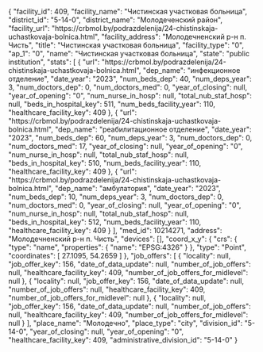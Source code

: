 {
    "facility_id": 409,
    "facility_name": "Чистинская участковая больница",
    "district_id": "5-14-0",
    "district_name": "Молодеченский район",
    "facility_url": "https:\/\/crbmol.by\/podrazdelenija\/24-chistinskaja-uchastkovaja-bolnica.html",
    "facility_address": "Молодечненский р-н п. Чисть",
    "title": "Чистинская участковая больница",
    "facility_type": "0",
    "ap_1": "0",
    "name": "Чистинская участковая больница",
    "state": "public institution",
    "stats": [
        {
            "url": "https:\/\/crbmol.by\/podrazdelenija\/24-chistinskaja-uchastkovaja-bolnica.html",
            "dep_name": "инфекционное отделение",
            "date_year": "2023",
            "num_beds_dep": 40,
            "num_deps_year": 3,
            "num_doctors_dep": 0,
            "num_doctors_med": 0,
            "year_of_closing": null,
            "year_of_opening": "0",
            "num_nurse_in_hosp": null,
            "total_nub_staf_hosp": null,
            "beds_in_hospital_key": 511,
            "num_beds_facility_year": 110,
            "healthcare_facility_key": 409
        },
        {
            "url": "https:\/\/crbmol.by\/podrazdelenija\/24-chistinskaja-uchastkovaja-bolnica.html",
            "dep_name": "реабилитационное отделение",
            "date_year": "2023",
            "num_beds_dep": 60,
            "num_deps_year": 3,
            "num_doctors_dep": 0,
            "num_doctors_med": 17,
            "year_of_closing": null,
            "year_of_opening": "0",
            "num_nurse_in_hosp": null,
            "total_nub_staf_hosp": null,
            "beds_in_hospital_key": 510,
            "num_beds_facility_year": 110,
            "healthcare_facility_key": 409
        },
        {
            "url": "https:\/\/crbmol.by\/podrazdelenija\/24-chistinskaja-uchastkovaja-bolnica.html",
            "dep_name": "амбулатория",
            "date_year": "2023",
            "num_beds_dep": 10,
            "num_deps_year": 3,
            "num_doctors_dep": 0,
            "num_doctors_med": 0,
            "year_of_closing": null,
            "year_of_opening": "0",
            "num_nurse_in_hosp": null,
            "total_nub_staf_hosp": null,
            "beds_in_hospital_key": 512,
            "num_beds_facility_year": 110,
            "healthcare_facility_key": 409
        }
    ],
    "med_id": 10214271,
    "address": "Молодечненский р-н п. Чисть",
    "devices": [],
    "coord_x_y": {
        "crs": {
            "type": "name",
            "properties": {
                "name": "EPSG:4326"
            }
        },
        "type": "Point",
        "coordinates": [
            27.1095,
            54.2659
        ]
    },
    "job_offers": [
        {
            "locality": null,
            "job_offer_key": 156,
            "date_of_data_update": null,
            "number_of_job_offers": null,
            "healthcare_facility_key": 409,
            "number_of_job_offers_for_midlevel": null
        },
        {
            "locality": null,
            "job_offer_key": 156,
            "date_of_data_update": null,
            "number_of_job_offers": null,
            "healthcare_facility_key": 409,
            "number_of_job_offers_for_midlevel": null
        },
        {
            "locality": null,
            "job_offer_key": 156,
            "date_of_data_update": null,
            "number_of_job_offers": null,
            "healthcare_facility_key": 409,
            "number_of_job_offers_for_midlevel": null
        }
    ],
    "place_name": "Молодечно",
    "place_type": "city",
    "division_id": "5-14-0",
    "year_of_closing": null,
    "year_of_opening": "0",
    "healthcare_facility_key": 409,
    "administrative_division_id": "5-14-0"
}